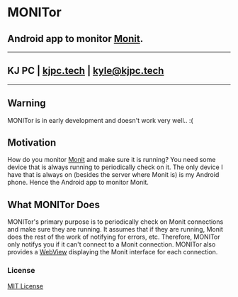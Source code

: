 # MONITor
## Android app to monitor [Monit](https://mmonit.com/monit/).

---
## KJ PC | [kjpc.tech](https://kjpc.tech/) | [kyle@kjpc.tech](mailto:kyle@kjpc.tech)
---

## Warning
MONITor is in early development and doesn't work very well.. :(

## Motivation
How do you monitor [Monit](https://mmonit.com/monit/) and make sure it is running? You need some device that is always running to periodically check on it. The only device I have that is always on (besides the server where Monit is) is my Android phone. Hence the Android app to monitor Monit.

## What MONITor Does
MONITor's primary purpose is to periodically check on Monit connections and make sure they are running. It assumes that if they are running, Monit does the rest of the work of notifying for errors, etc. Therefore, MONITor only notifys you if it can't connect to a Monit connection. MONITor also provides a [WebView](https://developer.android.com/reference/android/webkit/WebView.html) displaying the Monit interface for each connection.

### License
[MIT License](LICENSE)
